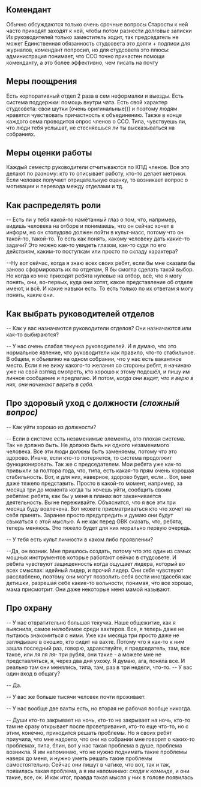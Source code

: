 **Комендант**
-
Обычно обсуждаются только очень срочные вопросы
Старосты к ней часто приходят заходят к ней, чтобы потом разнести долговые записки 
Из руководителей только заместитель ходит, так председатель не может
Единственная обязанность студсовета это долги + подписи для журналов, комендант попросил, но для студсовета это плюсы: администрация понимает, что ССО точно причастен помощи коменданту, а это более эффективно, чем писать на почту

**Меры поощрения**
-
Есть корпоративный отдел 2 раза в сем неформалки и выезды. Есть система поддержки: помощь внутри чата. Есть свой характер студсовета: свои шутки (очень оригинальные))) и поэтому людям нравятся чувствовать причастность к объединению. Также в конце каждого сема проводится опрос членов о ССО. Типа, чувствуешь ли, что люди тебя услышат, не стесняешься ли ты высказываться на собраниях.

**Меры оценки работы**
-
Каждый семестр руководители отчитываются по КПД членов. Все это делают по разному: кто то описывает работу, кто-то делает метрики. Если человек получает отрицательную оценку, то возникает вопрос о мотивации и перевода между отделами и тд.

**Как распределять роли**
-
-- Есть ли у тебя какой-то намётанный глаз о том, что, например, видишь человека на отборе и понимаешь, что он сейчас хочет в информ, но он стопудово должен пойти в культ-масс, потому что он такой-то, такой-то. То есть как понять, какому человеку дать какие-то задачи? Это можно как-то увидеть глазом, как-то судя по его действиям, каким-то поступкам или просто по складу характера?

--Ну вот сейчас, когда я знаю всех своих ребят, если бы мне сказали бы заново сформировать их по отделам, Я бы смогла сделать такой выбор. Но когда ко мне приходят ребята нулевые на отбор, всё, что я могу понять, они, во-первых, куда они хотят, какое представление об отделе имеют, и всё. И какие навыки есть. То есть только по их ответам я могу понять, какие они.

**Как выбрать руководителей отделов**
-
-- Как у вас назначаются руководители отделов? Они назначаются или как-то выбираются?

-- У нас очень слабая текучка руководителей. И я думаю, что это нормальное явление, что руководители как правило, что-то стабильное. В общем, я объявляю на одном собрании, что у нас есть вакантное место. Если я не вижу какого-то желания со стороны ребят, я начинаю уже на свой взгляд смотреть, кто хорошо к этому подошёл, и пишу им личное сообщение и предлагаю. И потом, *когда они видят, что я верю в них, они начинают верить в себя.*

**Про здоровый уход с должности** *(сложный вопрос)*
-
-- Как уйти хорошо из должности?

-- Если в системе есть незаменимые элементы, это плохая система. Так не должно быть. Не должно быть ни одного незаменимого человека. Все эти люди должны быть заменяемы, потому что это здорово. Иначе, если кто-то потеряется, то система продолжит функционировать. Так же с председателем. Мои ребята уже как-то привыкли за полтора года, что, типа, есть какая-то прям очень хорошая стабильность. Вот, и для них, наверное, здорово будет, если... Вот, мне даже тяжело представить. Просто в какой-то момент, например, за месяца три до момента когда ты хочешь уйти, сообщить своим ребятам:  ребята, как бы у меня в планах вот заканчивается деятельность. Вы не переживайте. Объяснится, что я все эти три месяца буду вовлечена. Вот можете присматриваться кто что хочет на себя принять. Заранее просто предупредить и думаю они будут свыкаться с этой мыслью. А не как перед ОВК сказать, что, ребята, теперь меняюсь. Это тяжело будет для них морально первую очередь. 

-- У тебя есть культ личности в каком либо проявлении?

--Да, он возник. Мне пришлось создать, потому что это один из самых мощных инструментов которые работают сейчас в студсовете. И ребята чувствуют защищенность когда ощущает лидера, который во всех смыслах: идейный лидер, и прочий лидер. Они себя чувствуют расслаблено, поэтому они могут позволить себя вести иногдасебя как детишки, разрешая себе какие-то вольности, понимая, что все хорошо, мама присмотрит. Они даже некоторые меня мамой называют.

**Про охрану**
-
-- У нас отвратительно большая текучка. Наше общежитие, как я выяснила, самое нелюбимое среди вахтеров. Все, я теперь даже не пытаюсь знакомиться с ними. Уже как месяца три просто даже не заглядываю в окошко, кто сидит на вахте. Потому что я как-то к ним зашла последний раз, говорю, здравствуйте, я председатель, там, все такое, или ля ля ля- три рубля, они такие - а можете мне не представляться, я, через два дня ухожу. Я думаю, ага, поняла все. И реально там они менялись, типа, там, раз в три недели, что-то.
-- У вас один вход в общагу? 

-- Да. 

-- У вас же больше тысячи человек почти проживает.

-- У нас вообще две вахты есть, но вторая не рабочая вообще никогда.

-- Души кто-то закрывает на ночь, кто-то не закрывает на ночь, кто-то там не сразу открывает после проветривания, кто-то еще что-то, но с этим, конечно, приходится решать проблемы. Но я своих ребят приучила, что мне надоело, что они на собрании мне говорят о каких-то проблемах, типа, блин, вот у нас такая проблема в душе, проблема возникла. Я им напоминаю, что не нужно поднимать такие проблемы наверх до меня, и нужно уметь решать такие проблемы самостоятельно. Сейчас они пишут в чатике, что вот, так и так, появилась такая проблема, а я им напоминаю: *сходи к коменде*, и они такие, все, ок. И как итог, правда такая мысля у них в голове появилась

